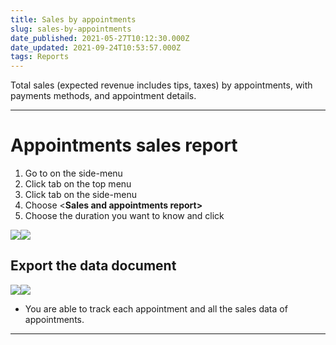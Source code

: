 ```yaml
---
title: Sales by appointments
slug: sales-by-appointments
date_published: 2021-05-27T10:12:30.000Z
date_updated: 2021-09-24T10:53:57.000Z
tags: Reports
---
```


Total sales (expected revenue includes tips, taxes) by appointments, with payments methods, and appointment details.

---

# Appointments sales report

1. Go to **<Report>** on the side-menu
2. Click **<Reports>** tab on the top menu
3. Click **<Sales>** tab on the side-menu
4. Choose <**Sales and appointments report>**
5. Choose the duration you want to know and click **<Run report>**

![](__GHOST_URL__/content/images/2021/09/CleanShot-2021-09-17-at-14.55.48.png)![](__GHOST_URL__/content/images/2021/09/CleanShot-2021-09-17-at-15.09.53.gif)
## Export the data document
![](__GHOST_URL__/content/images/2021/09/CleanShot-2021-09-17-at-14.57.07.png)![](__GHOST_URL__/content/images/2021/09/CleanShot-2021-09-17-at-15.12.01.gif)
- You are able to track each appointment and all the sales data of appointments.

---
